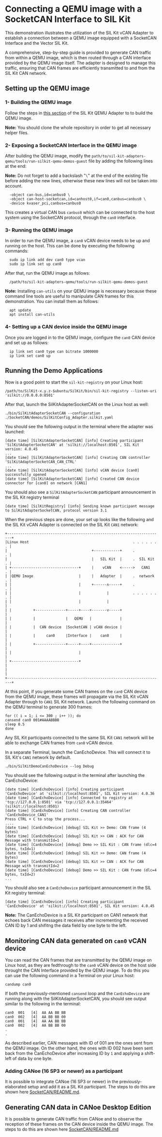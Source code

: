 # Connecting a QEMU image with a SocketCAN Interface to SIL Kit

This demonstration illustrates the utilization of the SIL Kit vCAN Adapter to establish a connection between a QEMU image equipped with a SocketCAN Interface and the Vector SIL Kit.

A comprehensive, step-by-step guide is provided to generate CAN traffic from within a QEMU image, which is then routed through a CAN interface provided by the QEMU image itself. The adapter is designed to manage this traffic, ensuring that CAN frames are efficiently transmitted to and from the SIL Kit CAN network.

## Setting up the QEMU image

### 1- Building the QEMU image
Follow the steps in [this section](https://github.com/vectorgrp/sil-kit-adapters-qemu/tree/main/tools) of the SIL Kit QEMU Adapter to to build the QEMU image.

**Note:** You should clone the whole repository in order to get all necessary helper files.  

### 2- Exposing a SocketCAN Interface in the QEMU image
After building the QEMU image, modify the `path/to/sil-kit-adapters-qemu/tools/run-silkit-qemu-demos-guest` file by adding the following lines at the end:

**Note:** Do not forget to add a backslash "`\`" at the end of the existing file before adding the new lines, otherwise these new lines will not be taken into account. 

```
  -object can-bus,id=canbus0 \
  -object can-host-socketcan,id=canhost0,if=can0,canbus=canbus0 \
  -device kvaser_pci,canbus=canbus0
```

This creates a virtual CAN bus `canbus0` which can be connected to the host system using the SocketCAN protocol, through the `can0` interface.

### 3- Running the QEMU image 
In order to run the QEMU image, a `can0` vCAN device needs to be up and running on the host. 
This can be done by executing the following commands:

```
  sudo ip link add dev can0 type vcan
  sudo ip link set up can0
```
After that, run the QEMU image as follows: 
```
  /path/to/sil-kit-adapters-qemu/tools/run-silkit-qemu-demos-guest
```

**Note:** Installing `can-utils` on your QEMU image is necessary because these command line tools are useful to manipulate CAN frames for this demonstration. 
You can install them as follows:
```
  apt update
  apt install can-utils 
```

### 4- Setting up a CAN device inside the QEMU image 
Once you are logged in to the QEMU image, configure the `can0` CAN device and set up as follows:
```
  ip link set can0 type can bitrate 1000000
  ip link set can0 up
```

## Running the Demo Applications
Now is a good point to start the `sil-kit-registry` on your Linux host:

    /path/to/SilKit-x.y.z-$ubuntu/SilKit/bin/sil-kit-registry --listen-uri 'silkit://0.0.0.0:8501'

After that, launch the SilKitAdapterSocketCAN on the Linux host as well:

    ./bin/SilKitAdapterSocketCAN --configuration ./SocketCAN/demos/SilKitConfig_Adapter.silkit.yaml

You should see the following output in the terminal where the adapter was launched: 

    [date time] [SilKitAdapterSocketCAN] [info] Creating participant 'SilKitAdapterSocketCAN' at 'silkit://localhost:8501', SIL Kit version: 4.0.45
    ...
    [date time] [SilKitAdapterSocketCAN] [info] Creating CAN controller 'SilKitAdapterSocketCAN_CAN_CTRL'
    ...
    [date time] [SilKitAdapterSocketCAN] [info] vCAN device [can0] successfully opened
    [date time] [SilKitAdapterSocketCAN] [info] Created CAN device connector for [can0] on network [CAN1]


You should also see a `SilKitAdapterSocketCAN` participant announcement in the SIL Kit registry terminal

    [date time] [SilKitRegistry] [info] Sending known participant message to SilKitAdapterSocketCAN, protocol version 3.1

When the previous steps are done, your set up looks like the following and the SIL Kit vCAN Adapter is connected on the SIL Kit `CAN1` network:

    +------------------------------------------------------------------------+
    |Linux Host                                                . . . . . . . |
    |                                       +------------+     .           . | 
    |                                       |   SIL Kit  |     .  SIL Kit  . |
    | +-------------------------------+     |    vCAN    <----->   CAN1    . |
    | |QEMU Image                     |     |   Adapter  |     .  network  . |
    | |                               |     +------ʌ-----+     .           . |
    | |                               |            |           . . . . . . . |
    | |                               |            |                         |    
    | |          +--------------+-----+----+-------v-----+                   |
    | |          |              |   QEMU   |             |                   |
    | |          |  CAN device  |SocketCAN | vCAN device |                   |
    | |          |     can0     |Interface |    can0     |                   |
    | |          +--------------+-----+----+-------------+                   |
    | |                               |                                      |
    | +-------------------------------+                                      |
    |                                                                        |
    +------------------------------------------------------------------------+

At this point, if you generate some CAN frames on the `can0` CAN device from the QEMU image, these frames will propagate via the SIL Kit vCAN Adapter through to `CAN1` SIL Kit network.
Launch the following command on the QEMU terminal to generate 300 frames:

```
for (( i = 1; i <= 300 ; i++ )); do
cansend can0 001#AAAABBBB
sleep 0.5
done
```
Any SIL Kit participants connected to the same SIL Kit `CAN1` network will be able to exchange CAN frames from `can0` vCAN device.   

In a separate Terminal, launch the CanEchoDevice. This will connect it to SIL Kit's `CAN1` network by default.
```
./bin/SilKitDemoCanEchoDevice --log Debug
```
You should see the following output in the terminal after launching the CanEchoDevice:
```
[date time] [CanEchoDevice] [info] Creating participant 'CanEchoDevice' at 'silkit://localhost:8501', SIL Kit version: 4.0.36
[date time] [CanEchoDevice] [info] Connected to registry at 'tcp://127.0.0.1:8501' via 'tcp://127.0.0.1:35464' (silkit://localhost:8501)
[date time] [CanEchoDevice] [info] Creating CAN controller 'CanEchoDevice_CAN1'
Press CTRL + C to stop the process...
....
[date time] [CanEchoDevice] [debug] SIL Kit >> Demo: CAN frame (4 bytes)
[date time] [CanEchoDevice] [debug] SIL Kit >> CAN : ACK for CAN Message with transmitId=1
[date time] [CanEchoDevice] [debug] Demo >> SIL Kit : CAN frame (dlc=4 bytes, txId=1)
[date time] [CanEchoDevice] [debug] SIL Kit >> Demo: CAN frame (4 bytes)
[date time] [CanEchoDevice] [debug] SIL Kit >> CAN : ACK for CAN Message with transmitId=2
[date time] [CanEchoDevice] [debug] Demo >> SIL Kit : CAN frame (dlc=4 bytes, txId=2)
...
```
You should also see a `CanEchoDevice` participant announcement in the SIL Kit registry terminal:
```
[date time] [CanEchoDevice] [info] Creating participant 'CanEchoDevice' at 'silkit://localhost:8501', SIL Kit version: 4.0.45
```
**Note:**  The CanEchoDevice is a SIL Kit participant on CAN1 network that echoes back CAN messages it receives after incrementing the received CAN ID by 1 and shifitng the data field by one byte to the left.

## Monitoring CAN data generated on `can0` vCAN device  
You can read the CAN frames that are transmitted by the QEMU image on Linux host, as they are fedthrough to the `can0` vCAN device on the host side throught the CAN Interface provided by the QEMU image. To do this you can use the following command in a Terminal on your Linux host:
```
candump can0
```
If both the previously-mentioned `cansend` loop and the `CanEchoDevice` are running along with the SilKitAdapterSocketCAN, you should see output similar to the following in the terminal:
```
can0  001   [4]  AA AA BB BB
can0  002   [4]  AA BB BB 00
can0  001   [4]  AA AA BB BB
can0  002   [4]  AA BB BB 00
. 
.
```
As described earlier, CAN messages with ID of 001 are the ones sent from the QEMU image. On the other hand, the ones with ID 002 have been sent back from the CanEchoDevice after increasing ID by `1` and applying a shift-left of data by one byte.  

### Adding CANoe (16 SP3 or newer) as a participant
It is possible to integrate CANoe (16 SP3 or newer) in the previously-elaborated setup and add it as a SIL Kit participant. The steps to do this are shown here [SocketCAN/README.md](../SocketCAN/README.md#adding-canoe-16-sp3-or-newer-as-a-participant). 

## Generating CAN data in CANoe Desktop Edition 
It is possible to generate CAN traffic from CANoe and to observe the reception of these frames on the CAN device inside the QEMU image. The steps to do this are shown here [SocketCAN/README.md](../SocketCAN/README.md#generating-can-data-in-canoe-desktop-edition)

